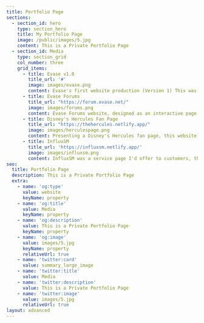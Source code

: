 ```yaml
---
title: Portfolio Page
sections:
  - section_id: hero
    type: section_hero
    title: My Portfolio Page
    image: /public/images/5.jpg
    content: This is a Private Portfolio Page
  - section_id: Media
    type: section_grid
    col_number: three
    grid_items:
      - title: Evase v1.0
        title_url: '#' 
        image: images/evase.png
        content: Evase's first website production (Version 1) This was later revamped 2 years later to the current version running. 
      - title: Evase Forums
        title_url: "https://forum.evase.net/"
        image: images/forums.png
        content: Evase Forums website, designed as an interactive page for users and staff to communicate.
      - title: Disney's Hercules Fan Page
        title_url: "https://thehercules.netlify.app/"
        image: images/herculespage.png
        content: Presenting a Disney's Hercules fan page, this website was created purely as a hobby, designed to challenge my understanding of coding. 
      - title: InfluxSM
        title_url: 'https://influxsm.netlify.app/'
        image: images/influxsm.png
        content: InfluxSM was a service page I'd offer to customers, this included natural social media account growth and digital marketing.   
seo:
  title: Portfolio Page
  description: This is a Private Portfolio Page
  extra:
    - name: 'og:type'
      value: website
      keyName: property
    - name: 'og:title'
      value: Media
      keyName: property
    - name: 'og:description'
      value: This is a Private Portfolio Page
      keyName: property
    - name: 'og:image'
      value: images/5.jpg
      keyName: property
      relativeUrl: true
    - name: 'twitter:card'
      value: summary_large_image
    - name: 'twitter:title'
      value: Media
    - name: 'twitter:description'
      value: This is a Private Portfolio Page
    - name: 'twitter:image'
      value: images/5.jpg
      relativeUrl: true
layout: advanced
---
```

